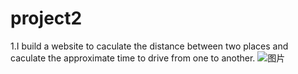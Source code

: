 # project2
1.I build a website to caculate the distance between two places and caculate the approximate time to drive from one to another.
![图片](https://github.com/zhuzk1/project2/assets/90175000/f9934d6b-ba83-4572-ac77-5ba676caa56f)

